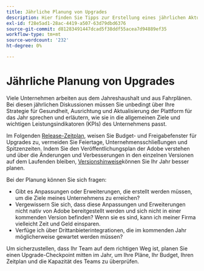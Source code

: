 ```yaml
---
title: Jährliche Planung von Upgrades
description: Hier finden Sie Tipps zur Erstellung eines jährlichen Aktualisierungsplans für Ihr Adobe Commerce- oder Magento Open Source-Projekt.
exl-id: f28e5ad1-28ac-4419-a507-63d79dbd6376
source-git-commit: d81283491447dcad5f38ddf55acea7d94889ef35
workflow-type: tm+mt
source-wordcount: '232'
ht-degree: 0%

---
```


# Jährliche Planung von Upgrades

Viele Unternehmen arbeiten aus dem Jahreshaushalt und aus Fahrplänen. Bei diesen jährlichen Diskussionen müssen Sie unbedingt über Ihre Strategie für Gesundheit, Ausrichtung und Aktualisierung der Plattform für das Jahr sprechen und erläutern, wie sie in die allgemeinen Ziele und wichtigen Leistungsindikatoren (KPIs) des Unternehmens passt.

Im Folgenden [Release-Zeitplan](https://devdocs.magento.com/release/), weisen Sie Budget- und Freigabefenster für Upgrades zu, vermeiden Sie Feiertage, Unternehmensschließungen und Spitzenzeiten. Indem Sie den Veröffentlichungsplan der Adobe verstehen und über die Änderungen und Verbesserungen in den einzelnen Versionen auf dem Laufenden bleiben, [Versionshinweise](https://devdocs.magento.com/guides/v2.4/release-notes/bk-release-notes.html)können Sie Ihr Jahr besser planen.

Bei der Planung können Sie sich fragen:

- Gibt es Anpassungen oder Erweiterungen, die erstellt werden müssen, um die Ziele meines Unternehmens zu erreichen?
- Vergewissern Sie sich, dass diese Anpassungen und Erweiterungen nicht nativ von Adobe bereitgestellt werden und sich nicht in einer kommenden Version befinden? Wenn sie es sind, kann ich meiner Firma vielleicht Zeit und Geld einsparen.
- Verfüge ich über Drittanbieterintegrationen, die im kommenden Jahr möglicherweise gewartet werden müssen?

Um sicherzustellen, dass Ihr Team auf dem richtigen Weg ist, planen Sie einen Upgrade-Checkpoint mitten im Jahr, um Ihre Pläne, Ihr Budget, Ihren Zeitplan und die Kapazität des Teams zu überprüfen.
